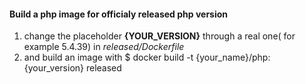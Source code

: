 #### Build a php image for officialy released php version

1. change the placeholder **{YOUR_VERSION}** through a real one( for example 5.4.39)
in *released/Dockerfile* 
2. and build an image with
    $ docker build -t {your_name}/php:{your_version} released   
